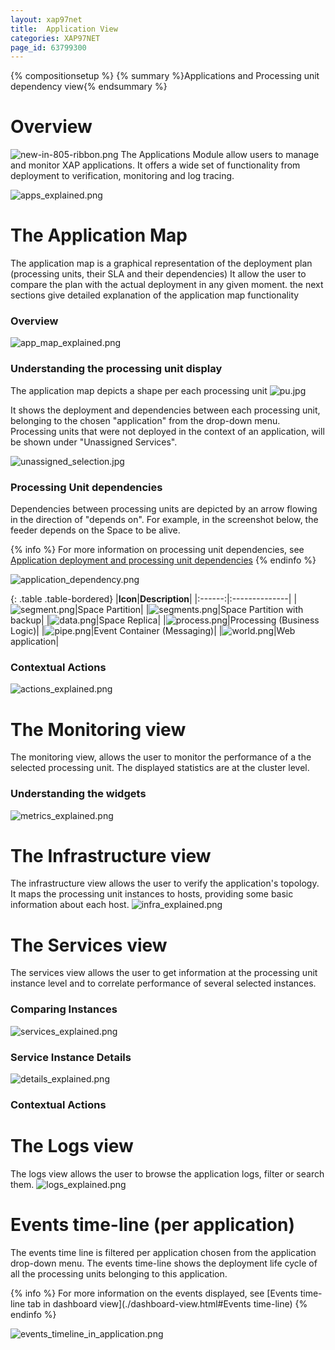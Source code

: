 ```yaml
---
layout: xap97net
title:  Application View
categories: XAP97NET
page_id: 63799300
---
```


{% compositionsetup %}
{% summary %}Applications and Processing unit dependency view{% endsummary %}

# Overview

![new-in-805-ribbon.png](/attachment_files/xap97net/new-in-805-ribbon.png)
The Applications Module allow users to manage and monitor XAP applications.
It offers a wide set of functionality from deployment to verification, monitoring and log tracing.

![apps_explained.png](/attachment_files/xap97net/apps_explained.png)

# The Application Map

The application map is a graphical representation of the deployment plan (processing units, their SLA and their dependencies)
It allow the user to compare the plan with the actual deployment in any given moment. the next sections give detailed explanation of the application map functionality

### Overview

![app_map_explained.png](/attachment_files/xap97net/app_map_explained.png)

### Understanding the processing unit display

The application map depicts a shape per each processing unit
![pu.jpg](/attachment_files/xap97net/pu.jpg)

It shows the deployment and dependencies between each processing unit, belonging to the chosen "application" from the drop-down menu.
Processing units that were not deployed in the context of an application, will be shown under "Unassigned Services".

![unassigned_selection.jpg](/attachment_files/xap97net/unassigned_selection.jpg)

### Processing Unit dependencies

Dependencies between processing units are depicted by an arrow flowing in the direction of "depends on".
For example, in the screenshot below, the feeder depends on the Space to be alive.

{% info %}
For more information on processing unit dependencies, see [Application deployment and processing unit dependencies]({%latestjavaurl%}/deploying-onto-the-service-grid.html)
{% endinfo %}

![application_dependency.png](/attachment_files/xap97net/application_dependency.png)

{: .table .table-bordered}
|**Icon**|**Description**|
|:------:|:--------------|
|![segment.png](/attachment_files/xap97net/segment.png)|Space Partition|
|![segments.png](/attachment_files/xap97net/segments.png)|Space Partition with backup|
|![data.png](/attachment_files/xap97net/data.png)|Space Replica|
|![process.png](/attachment_files/xap97net/process.png)|Processing (Business Logic)|
|![pipe.png](/attachment_files/xap97net/pipe.png)|Event Container (Messaging)|
|![world.png](/attachment_files/xap97net/world.png)|Web application|

### Contextual Actions

![actions_explained.png](/attachment_files/xap97net/actions_explained.png)

# The Monitoring view

The monitoring view, allows the user to monitor the performance of a the selected processing unit. The displayed statistics are at the cluster level.

### Understanding the widgets

![metrics_explained.png](/attachment_files/xap97net/metrics_explained.png)

# The Infrastructure view

The infrastructure view allows the user to verify the application's topology. It maps the processing unit instances to hosts, providing some basic information about each host.
![infra_explained.png](/attachment_files/xap97net/infra_explained.png)

# The Services view

The services view allows the user to get information at the processing unit instance level and to correlate performance of several selected instances.

### Comparing Instances

![services_explained.png](/attachment_files/xap97net/services_explained.png)

### Service Instance Details

![details_explained.png](/attachment_files/xap97net/details_explained.png)

### Contextual Actions

# The Logs view

The logs view allows the user to browse the application logs, filter or search them.
![logs_explained.png](/attachment_files/xap97net/logs_explained.png)

# Events time-line (per application)

The events time line is filtered per application chosen from the application drop-down menu.
The events time-line shows the deployment life cycle of all the processing units belonging to this application.

{% info %}
For more information on the events displayed, see [Events time-line tab in dashboard view](./dashboard-view.html#Events time-line)
{% endinfo %}

![events_timeline_in_application.png](/attachment_files/xap97net/events_timeline_in_application.png)
